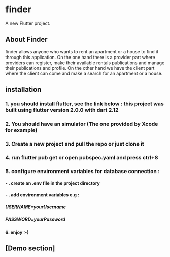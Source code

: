 # finder

A new Flutter project.

## About Finder

finder allows anyone who wants to rent an apartment or a house to find it through this application.
On the one hand there is a provider part where providers can register, make their available rentals publications and manage their publications and profile.
On the other hand we have the client part where the client can come and make a search for an apartment or a house.

## installation 

### 1. you should install flutter, see the link below : this project was built using flutter version 2.0.0 with dart 2.12

### 2. You should have an simulator (The one provided by Xcode for example)

### 3. Create a new project and pull the repo or just clone it

### 4. run flutter pub get or open pubspec.yaml and press ctrl+S

### 5. configure environment variables for database connection :

#### - . create an .env file in the project directory 

#### - . add environment variables e.g : 
##### USERNAME=yourUsername 
##### PASSWORD=yourPassword

#### 6. enjoy :-)

## [Demo section]